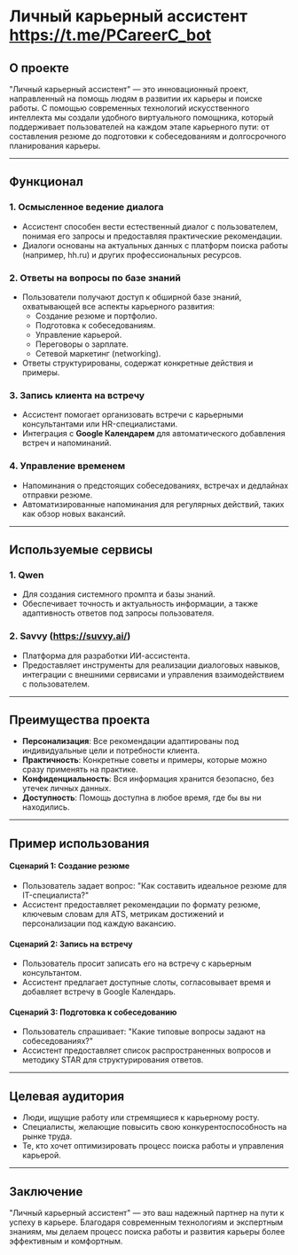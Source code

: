 # Личный карьерный ассистент https://t.me/PCareerC_bot

## О проекте
"Личный карьерный ассистент" — это инновационный проект, направленный на помощь людям в развитии их карьеры и поиске работы. С помощью современных технологий искусственного интеллекта мы создали удобного виртуального помощника, который поддерживает пользователей на каждом этапе карьерного пути: от составления резюме до подготовки к собеседованиям и долгосрочного планирования карьеры.

---

## Функционал

### 1. **Осмысленное ведение диалога**
   - Ассистент способен вести естественный диалог с пользователем, понимая его запросы и предоставляя практические рекомендации.
   - Диалоги основаны на актуальных данных с платформ поиска работы (например, hh.ru) и других профессиональных ресурсов.

### 2. **Ответы на вопросы по базе знаний**
   - Пользователи получают доступ к обширной базе знаний, охватывающей все аспекты карьерного развития:
     - Создание резюме и портфолио.
     - Подготовка к собеседованиям.
     - Управление карьерой.
     - Переговоры о зарплате.
     - Сетевой маркетинг (networking).
   - Ответы структурированы, содержат конкретные действия и примеры.

### 3. **Запись клиента на встречу**
   - Ассистент помогает организовать встречи с карьерными консультантами или HR-специалистами.
   - Интеграция с **Google Календарем** для автоматического добавления встреч и напоминаний.

### 4. **Управление временем**
   - Напоминания о предстоящих собеседованиях, встречах и дедлайнах отправки резюме.
   - Автоматизированные напоминания для регулярных действий, таких как обзор новых вакансий.

---

## Используемые сервисы

### 1. **Qwen**
   - Для создания системного промпта и базы знаний.
   - Обеспечивает точность и актуальность информации, а также адаптивность ответов под запросы пользователя.

### 2. **Savvy (https://suvvy.ai/)**
   - Платформа для разработки ИИ-ассистента.
   - Предоставляет инструменты для реализации диалоговых навыков, интеграции с внешними сервисами и управления взаимодействием с пользователем.

---

## Преимущества проекта

- **Персонализация**: Все рекомендации адаптированы под индивидуальные цели и потребности клиента.
- **Практичность**: Конкретные советы и примеры, которые можно сразу применять на практике.
- **Конфиденциальность**: Вся информация хранится безопасно, без утечек личных данных.
- **Доступность**: Помощь доступна в любое время, где бы вы ни находились.

---

## Пример использования

#### Сценарий 1: Создание резюме
- Пользователь задает вопрос: "Как составить идеальное резюме для IT-специалиста?"
- Ассистент предоставляет рекомендации по формату резюме, ключевым словам для ATS, метрикам достижений и персонализации под каждую вакансию.

#### Сценарий 2: Запись на встречу
- Пользователь просит записать его на встречу с карьерным консультантом.
- Ассистент предлагает доступные слоты, согласовывает время и добавляет встречу в Google Календарь.

#### Сценарий 3: Подготовка к собеседованию
- Пользователь спрашивает: "Какие типовые вопросы задают на собеседованиях?"
- Ассистент предоставляет список распространенных вопросов и методику STAR для структурирования ответов.

---

## Целевая аудитория
- Люди, ищущие работу или стремящиеся к карьерному росту.
- Специалисты, желающие повысить свою конкурентоспособность на рынке труда.
- Те, кто хочет оптимизировать процесс поиска работы и управления карьерой.

---

## Заключение
"Личный карьерный ассистент" — это ваш надежный партнер на пути к успеху в карьере. Благодаря современным технологиям и экспертным знаниям, мы делаем процесс поиска работы и развития карьеры более эффективным и комфортным.
